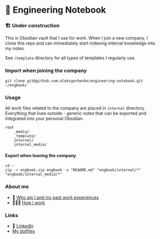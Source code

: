 # 📝 Engineering Notebook
### 🏗️ Under construction

This is Obsidian vault that I use for work. When I join a new company, I clone this repo and can immediately start indexing internal knowledge into my notes.

See `/template` directory for all types of templates I regularly use.

### Import when joining the company

```
git clone git@github.com:aleksgorbenko/engineering-notebook.git ~/engbook/
```

### Usage

All work files related to the company are placed in `internal` directory. Everything that lives outside - generic notes that can be exported and integrated into your personal Obsidian.

```
root
    _media/
    _template/
    internal/
    internal_media/
```

#### Export when leaving the company

```
cd ~
zip -r engbook.zip engbook -x "README.md" "engbook/internal/*" "engbook/internal_media/*"
```

### About me 

- 👤 [Who am I and my past work experiences](https://github.com/aleksgorbenko/whoami) 
- 👨🏻‍💻 [How I work](https://github.com/aleksgorbenko/howiwork)

### Links
- 🧰 [LinkedIn](https://www.linkedin.com/in/aleks-gorbenko-software-engineer/)
- [My dotfiles](https://github.com/aleksgorbenko/dotfiles)